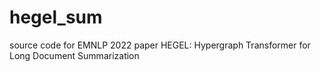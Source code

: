 # hegel_sum
source code for EMNLP 2022 paper HEGEL: Hypergraph Transformer for Long Document Summarization
